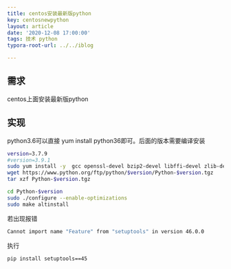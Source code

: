 ```yaml
---
title: centos安装最新版python
key: centosnewpython
layout: article
date: '2020-12-08 17:00:00'
tags: 技术 python
typora-root-url: ../../iblog

---
```


## 需求

centos上面安装最新版python

## 实现

python3.6可以直接 yum install python36即可。后面的版本需要编译安装

```bash
version=3.7.9
#version=3.9.1
sudo yum install -y  gcc openssl-devel bzip2-devel libffi-devel zlib-devel readline-devel  tk-devel tcl-devel   sqlite-devel 
wget https://www.python.org/ftp/python/$version/Python-$version.tgz 
tar xzf Python-$version.tgz 

cd Python-$version
sudo ./configure --enable-optimizations 
sudo make altinstall
```

若出现报错

```bash
Cannot import name "Feature" from "setuptools" in version 46.0.0
```



执行

```bash
pip install setuptools==45
```

